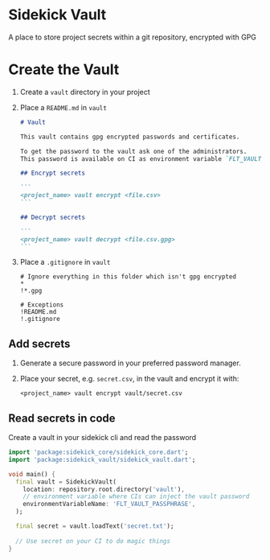 # Sidekick Vault

A place to store project secrets within a git repository, encrypted with GPG

# Create the Vault

1. Create a `vault` directory in your project

2. Place a `README.md` in `vault`

    ````markdown
    # Vault
    
    This vault contains gpg encrypted passwords and certificates.
    
    To get the password to the vault ask one of the administrators.
    This password is available on CI as environment variable `FLT_VAULT_PASSPHRASE`
    
    ## Encrypt secrets
    
    ```
    <project_name> vault encrypt <file.csv>
    ```
    
    ## Decrypt secrets
    
    ```
    <project_name> vault decrypt <file.csv.gpg>
    ```
    ````

3. Place a `.gitignore` in `vault`

    ```gitignore
    # Ignore everything in this folder which isn't gpg encrypted
    *
    !*.gpg
    
    # Exceptions
    !README.md
    !.gitignore
    ```

## Add secrets

1. Generate a secure password in your preferred password manager.

2. Place your secret, e.g. `secret.csv`, in the vault and encrypt it with:

   `<project_name> vault encrypt vault/secret.csv`

## Read secrets in code

Create a vault in your sidekick cli and read the password

```dart
import 'package:sidekick_core/sidekick_core.dart';
import 'package:sidekick_vault/sidekick_vault.dart';

void main() {
  final vault = SidekickVault(
    location: repository.root.directory('vault'),
    // environment variable where CIs can inject the vault password
    environmentVariableName: 'FLT_VAULT_PASSPHRASE',
  );

  final secret = vault.loadText('secret.txt');
  
  // Use secret on your CI to do magic things
}

```